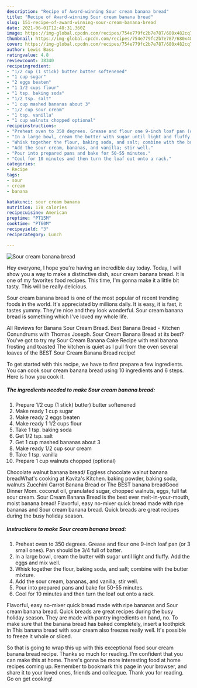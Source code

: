 ```yaml
---
description: "Recipe of Award-winning Sour cream banana bread"
title: "Recipe of Award-winning Sour cream banana bread"
slug: 151-recipe-of-award-winning-sour-cream-banana-bread
date: 2021-06-01T12:48:31.360Z
image: https://img-global.cpcdn.com/recipes/754e779fc2b7e787/680x482cq70/sour-cream-banana-bread-recipe-main-photo.jpg
thumbnail: https://img-global.cpcdn.com/recipes/754e779fc2b7e787/680x482cq70/sour-cream-banana-bread-recipe-main-photo.jpg
cover: https://img-global.cpcdn.com/recipes/754e779fc2b7e787/680x482cq70/sour-cream-banana-bread-recipe-main-photo.jpg
author: Lewis Bass
ratingvalue: 4.8
reviewcount: 38340
recipeingredient:
- "1/2 cup (1 stick) butter butter softenened"
- "1 cup sugar"
- "2 eggs beaten"
- "1 1/2 cups flour"
- "1 tsp. baking soda"
- "1/2 tsp. salt"
- "1 cup mashed bananas about 3"
- "1/2 cup sour cream"
- "1 tsp. vanilla"
- "1 cup walnuts chopped optional"
recipeinstructions:
- "Preheat oven to 350 degrees. Grease and flour one 9-inch loaf pan (or 3 small ones). Pan should be 3/4 full of batter."
- "In a large bowl, cream the butter with sugar until light and fluffy. Add the eggs and mix well."
- "Whisk together the flour, baking soda, and salt; combine with the butter mixture."
- "Add the sour cream, bananas, and vanilla; stir well."
- "Pour into prepared pans and bake for 50-55 minutes."
- "Cool for 10 minutes and then turn the loaf out onto a rack."
categories:
- Recipe
tags:
- sour
- cream
- banana

katakunci: sour cream banana 
nutrition: 178 calories
recipecuisine: American
preptime: "PT15M"
cooktime: "PT60M"
recipeyield: "3"
recipecategory: Lunch

---
```



![Sour cream banana bread](https://img-global.cpcdn.com/recipes/754e779fc2b7e787/680x482cq70/sour-cream-banana-bread-recipe-main-photo.jpg)

Hey everyone, I hope you're having an incredible day today. Today, I will show you a way to make a distinctive dish, sour cream banana bread. It is one of my favorites food recipes. This time, I'm gonna make it a little bit tasty. This will be really delicious.

Sour cream banana bread is one of the most popular of recent trending foods in the world. It's appreciated by millions daily. It is easy, it is fast, it tastes yummy. They're nice and they look wonderful. Sour cream banana bread is something which I've loved my whole life.

All Reviews for Banana Sour Cream Bread. Best Banana Bread - Kitchen Conundrums with Thomas Joseph. Sour Cream Banana Bread at its best? You&#39;ve got to try my Sour Cream Banana Cake Recipe with real banana frosting and toasted The kitchen is quiet as I pull from the oven several loaves of the BEST Sour Cream Banana Bread recipe!


To get started with this recipe, we have to first prepare a few ingredients. You can cook sour cream banana bread using 10 ingredients and 6 steps. Here is how you cook it.

<!--inarticleads1-->

##### The ingredients needed to make Sour cream banana bread:

1. Prepare 1/2 cup (1 stick) butter) butter softenened
1. Make ready 1 cup sugar
1. Make ready 2 eggs beaten
1. Make ready 1 1/2 cups flour
1. Take 1 tsp. baking soda
1. Get 1/2 tsp. salt
1. Get 1 cup mashed bananas about 3
1. Make ready 1/2 cup sour cream
1. Take 1 tsp. vanilla
1. Prepare 1 cup walnuts chopped (optional)


Chocolate walnut banana bread/ Eggless chocolate walnut banana breadWhat&#39;s cooking at Kavita&#39;s Kitchen. baking powder, baking soda, walnuts Zucchini Carrot Banana Bread or The BEST banana breadGood Dinner Mom. coconut oil, granulated sugar, chopped walnuts, eggs, full fat sour cream. Sour Cream Banana Bread is the best ever melt-in-your-mouth, moist banana bread! Flavorful, easy no-mixer quick bread made with ripe bananas and Sour cream banana bread. Quick breads are great recipes during the busy holiday season. 

<!--inarticleads2-->

##### Instructions to make Sour cream banana bread:

1. Preheat oven to 350 degrees. Grease and flour one 9-inch loaf pan (or 3 small ones). Pan should be 3/4 full of batter.
1. In a large bowl, cream the butter with sugar until light and fluffy. Add the eggs and mix well.
1. Whisk together the flour, baking soda, and salt; combine with the butter mixture.
1. Add the sour cream, bananas, and vanilla; stir well.
1. Pour into prepared pans and bake for 50-55 minutes.
1. Cool for 10 minutes and then turn the loaf out onto a rack.


Flavorful, easy no-mixer quick bread made with ripe bananas and Sour cream banana bread. Quick breads are great recipes during the busy holiday season. They are made with pantry ingredients on hand, no. To make sure that the banana bread has baked completely, insert a toothpick in This banana bread with sour cream also freezes really well. It&#39;s possible to freeze it whole or sliced. 

So that is going to wrap this up with this exceptional food sour cream banana bread recipe. Thanks so much for reading. I'm confident that you can make this at home. There's gonna be more interesting food at home recipes coming up. Remember to bookmark this page in your browser, and share it to your loved ones, friends and colleague. Thank you for reading. Go on get cooking!

